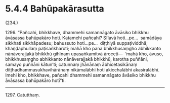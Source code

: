 

# 5.4.4 Bahūpakārasutta




(234.)

1296\. “Pañcahi, bhikkhave, dhammehi samannāgato āvāsiko bhikkhu āvāsassa bahūpakāro hoti. Katamehi pañcahi? Sīlavā hoti…pe…  samādāya sikkhati sikkhāpadesu; bahussuto hoti…pe…  diṭṭhiyā suppaṭividdhā; khaṇḍaphullaṃ paṭisaṅkharoti; mahā kho pana bhikkhusaṃgho abhikkanto nānāverajjakā bhikkhū gihīnaṃ upasaṅkamitvā āroceti—  ‘mahā kho, āvuso, bhikkhusaṃgho abhikkanto nānāverajjakā bhikkhū, karotha puññāni, samayo puññāni kātun’ti; catunnaṃ jhānānaṃ ābhicetasikānaṃ diṭṭhadhammasukhavihārānaṃ nikāmalābhī hoti akicchalābhī akasiralābhī. Imehi kho, bhikkhave, pañcahi dhammehi samannāgato āvāsiko bhikkhu āvāsassa bahūpakāro hotī”ti.

---

1297\. Catutthaṃ.





